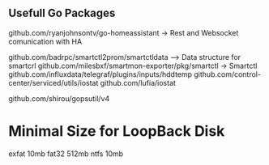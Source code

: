 ## Usefull Go Packages

github.com/ryanjohnsontv/go-homeassistant -> Rest and Websocket comunication with HA

github.com/badrpc/smartctl2prom/smartctldata --> Data structure for smartcrl
github.com/milesbxf/smartmon-exporter/pkg/smartctl -> Smartctl
github.com/influxdata/telegraf/plugins/inputs/hddtemp
github.com/control-center/serviced/utils/iostat
github.com/lufia/iostat

github.com/shirou/gopsutil/v4

# Minimal Size for LoopBack Disk

exfat 10mb
fat32 512mb
ntfs 10mb
